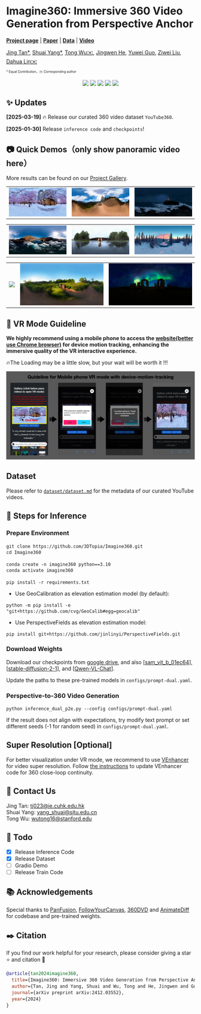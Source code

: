 # Imagine360: Immersive 360 Video Generation from Perspective Anchor


[**Project page**](https://ys-imtech.github.io/projects/Imagine360/) | [**Paper**](https://arxiv.org/abs/2412.03552) | [**Data**](https://github.com/3DTopia/Imagine360/blob/master/dataset/dataset.md)  | [**Video**](https://youtu.be/gRGo4B41GXY)



[Jing Tan*](https://sparkstj.github.io/), 
[Shuai Yang*](https://ys-imtech.github.io/), 
[Tong Wu✉️](https://wutong16.github.io/), 
[Jingwen He](https://github.com/hejingwenhejingwen), 
[Yuwei Guo](https://guoyww.github.io/), 
[Ziwei Liu](https://liuziwei7.github.io/), 
[Dahua Lin✉️](http://dahua.me/)

<p style="font-size: 0.6em; margin-top: -1em">* Equal Contribution，✉️ Corresponding author</p></p>



<p align="center">
<a href="https://arxiv.org/abs/2412.03552"><img src="https://img.shields.io/badge/arXiv-Paper-<color>"></a>
<a href="https://ys-imtech.github.io/projects/Imagine360/"><img src="https://img.shields.io/badge/Project-Website-red"></a>
<a href="https://github.com/3DTopia/Imagine360/blob/master/dataset/dataset.md"><img src="https://img.shields.io/badge/Data-YouTube360-ffcc00"></a>
<a href="https://www.youtube.com/watch?v=gRGo4B41GXY"><img src="https://img.shields.io/static/v1?label=Demo&message=Video&color=orange"></a>
<a href="" target='_blank'>
<img src="https://visitor-badge.laobi.icu/badge?page_id=YS-IMTech.Imagine360" />
</a>
</p>

## ✨ Updates
**[2025-03-19]** 🔥 Release our curated 360 video dataset `YouTube360`.

**[2025-01-30]** Release `inference code` and `checkpoints`!

## 📷 Quick Demos（only show panoramic video here）
More results can be found on our [Project Gallery](https://ys-imtech.github.io/projects/Imagine360/). 


<table class="center">
    <tr>
    <td><img src="assets/case1.gif"></td>
    <td><img src="assets/case2.gif"></td>
    <td><img src="assets/case3.gif"></td>
    </tr>
</table>
<!-- <p style="margin-left: 2em; margin-top: -1em">Model：<a href="https://civitai.com/models/30240/toonyou">ToonYou</a><p> -->

<table>
    <tr>
    <td><img src="assets/case4.gif"></td>
    <td><img src="assets/case5.gif"></td>
    <td><img src="assets/case6.gif"></td>
    </tr>
</table>

<table>
    <tr>
    <td><img src="assets/case7.gif"></td>
    <td><img src="assets/case8.gif"></td>
    <td><img src="assets/case9.gif"></td>
    </tr>
</table>


## 📖 VR Mode Guideline
<b>We highly recommend using a mobile phone to access the [website(better use Chrome browser)](https://ys-imtech.github.io/projects/Imagine360/) for device motion tracking, enhancing the immersive quality of the VR interactive experience. </b>

🔥The Loading may be a little slow, but your wait will be worth it !!!

![](assets/guideline.png)

## Dataset
Please refer to [`dataset/dataset.md`](dataset/dataset.md) for the metadata of our curated YouTube videos.

## 🔧 Steps for Inference
### Prepare Environment 
```
git clone https://github.com/3DTopia/Imagine360.git
cd Imagine360

conda create -n imagine360 python==3.10
conda activate imagine360

pip install -r requirements.txt
```

- Use GeoCalibration as elevation estimation model (by default):
```
python -m pip install -e "git+https://github.com/cvg/GeoCalib#egg=geocalib"
```
- Use PerspectiveFields as elevation estimation model:
```
pip install git+https://github.com/jinlinyi/PerspectiveFields.git
```

### Download Weights
Download our checkpoints from [google drive](https://drive.google.com/drive/folders/1kjuZqJz8ZDkhUi9tb7AIsc9JlQPRK97Z?usp=sharing), and also [[sam_vit_b_01ec64](https://github.com/facebookresearch/segment-anything/tree/main?tab=readme-ov-file#model-checkpoints)], [[stable-diffusion-2-1](https://huggingface.co/stabilityai/stable-diffusion-2-1)], and [[Qwen-VL-Chat](https://huggingface.co/Qwen/Qwen-VL-Chat)].

Update the paths to these pre-trained models in `configs/prompt-dual.yaml`.

### Perspective-to-360 Video Generation
```
python inference_dual_p2e.py --config configs/prompt-dual.yaml
```
If the result does not align with expectations, try modify text prompt or set different seeds (-1 for random seed) in `configs/prompt-dual.yaml`.

## Super Resolution [Optional]
For better visualization under VR mode, we recommend to use [VEnhancer](https://github.com/Vchitect/VEnhancer) for video super resolution. Follow [the instructions](sr/README.md) to update VEnhancer code for 360 close-loop continuity.

## 📧 Contact Us
Jing Tan: [tj023@ie.cuhk.edu.hk](mailto:tj023@ie.cuhk.edu.hk)  
Shuai Yang: [yang_shuai@sjtu.edu.cn](mailto:yang_shuai@sjtu.edu.cn)  
Tong Wu: [wutong16@stanford.edu](mailto:wutong16@stanford.edu)  

## 📆 Todo
- [x] Release Inference Code 
- [x] Release Dataset
- [ ] Gradio Demo
- [ ] Release Train Code 

## 📚 Acknowledgements
Special thanks to [PanFusion](https://github.com/chengzhag/PanFusion), [FollowYourCanvas](https://github.com/mayuelala/FollowYourCanvas), [360DVD](https://github.com/Akaneqwq/360DVD) and [AnimateDiff](https://github.com/guoyww/AnimateDiff) for codebase and pre-trained weights.

## ✒️ Citation
If you find our work helpful for your research, please consider giving a star ⭐ and citation 📝

```bibtex
@article{tan2024imagine360,
  title={Imagine360: Immersive 360 Video Generation from Perspective Anchor},
  author={Tan, Jing and Yang, Shuai and Wu, Tong and He, Jingwen and Guo, Yuwei and Liu, Ziwei and Lin, Dahua},
  journal={arXiv preprint arXiv:2412.03552},
  year={2024}
}
```
